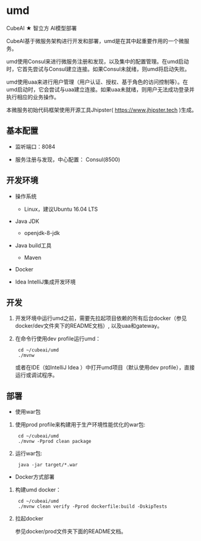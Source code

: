 # umd

CubeAI ★ 智立方 AI模型部署

CubeAI基于微服务架构进行开发和部署，umd是在其中起重要作用的一个微服务。

umd使用Consul来进行微服务注册和发现，以及集中的配置管理。在umd启动时，它首先尝试与Consul建立连接。如果Consul未就绪，则umd将启动失败。

umd使用uaa来进行用户管理（用户认证、授权、基于角色的访问控制等）。在umd启动时，它会尝试与uaa建立连接。如果uaa未就绪，则用户无法成功登录并执行相应的业务操作。

本微服务初始代码框架使用开源工具Jhipster( https://www.jhipster.tech )生成。

## 基本配置

- 监听端口：8084

- 服务注册与发现，中心配置： Consul(8500)
    
## 开发环境


- 操作系统

    - Linux，建议Ubuntu 16.04 LTS
    
- Java JDK

    - openjdk-8-jdk

    
- Java build工具

    - Maven
        
- Docker

- Idea IntelliJ集成开发环境
            

## 开发

1. 开发环境中运行umd之前，需要先拉起项目依赖的所有后台docker（参见docker/dev文件夹下的README文档）, 以及uaa和gateway。

2. 在命令行使用dev profile运行umd：

        cd ~/cubeai/umd
        ./mvnw
        
   或者在IDE（如IntelliJ Idea ）中打开umd项目（默认使用dev profile），直接运行或调试程序。
   

## 部署

- 使用war包

1. 使用prod profile来构建用于生产环境性能优化的war包:

        cd ~/cubeai/umd
        ./mvnw -Pprod clean package

2. 运行war包:

        java -jar target/*.war
        
- Docker方式部署

1. 构建umd docker：

        cd ~/cubeai/umd
        ./mvnw clean verify -Pprod dockerfile:build -DskipTests
        
2. 拉起docker

    参见docker/prod文件夹下面的README文档。

